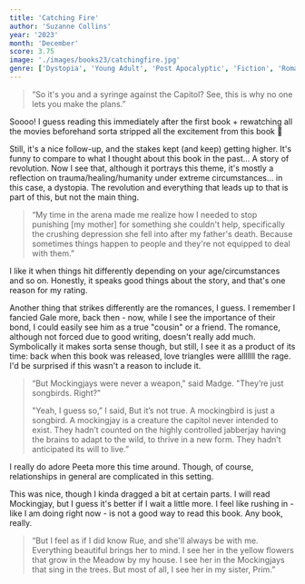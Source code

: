 ```yaml
---
title: 'Catching Fire'
author: 'Suzanne Collins'
year: '2023'
month: 'December'
score: 3.75
image: './images/books23/catchingfire.jpg'
genre: ['Dystopia', 'Young Adult', 'Post Apocalyptic', 'Fiction', 'Romance', 'Teen']
---
```


> “So it's you and a syringe against the Capitol? See, this is why no one lets you make the plans.”

Soooo! I guess reading this immediately after the first book + rewatching all the movies beforehand sorta stripped all the excitement from this book 🥲

Still, it's a nice follow-up, and the stakes kept (and keep) getting higher. It's funny to compare to what I thought about this book in the past... A story of revolution. Now I see that, although it portrays this theme, it's mostly a reflection on trauma/healing/humanity under extreme circumstances... in this case, a dystopia. The revolution and everything that leads up to that is part of this, but not the main thing.

> “My time in the arena made me realize how I needed to stop punishing [my mother] for something she couldn't help, specifically the crushing depression she fell into after my father's death. Because sometimes things happen to people and they're not equipped to deal with them.”

I like it when things hit differently depending on your age/circumstances and so on. Honestly, it speaks good things about the story, and that's one reason for my rating.

Another thing that strikes differently are the romances, I guess. I remember I fancied Gale more, back then - now, while I see the importance of their bond, I could easily see him as a true "cousin" or a friend. The romance, although not forced due to good writing, doesn't really add much. Symbolically it makes sorta sense though, but still, I see it as a product of its time: back when this book was released, love triangles were alllllll the rage. I'd be surprised if this wasn't a reason to include it.

> “But Mockingjays were never a weapon," said Madge. "They’re just songbirds. Right?"
>
> "Yeah, I guess so,” I said, But it’s not true. A mockingbird is just a songbird. A mockingjay is a creature the capitol never intended to exist. They hadn’t counted on the highly controlled jabberjay having the brains to adapt to the wild, to thrive in a new form. They hadn’t anticipated its will to live.”

I really do adore Peeta more this time around. Though, of course, relationships in general are complicated in this setting.

This was nice, though I kinda dragged a bit at certain parts. I will read Mockingjay, but I guess it's better if I wait a little more. I feel like rushing in - like I am doing right now - is not a good way to read this book. Any book, really.

> “But I feel as if I did know Rue, and she'll always be with me. Everything beautiful brings her to mind. I see her in the yellow flowers that grow in the Meadow by my house. I see her in the Mockingjays that sing in the trees. But most of all, I see her in my sister, Prim.”
